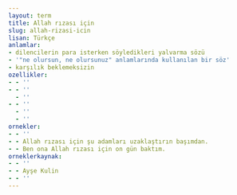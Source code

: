 ```yaml
---
layout: term
title: Allah rızası için
slug: allah-rizasi-icin
lisan: Türkçe
anlamlar:
- dilencilerin para isterken söyledikleri yalvarma sözü
- '"ne olursun, ne olursunuz" anlamlarında kullanılan bir söz'
- karşılık beklemeksizin
ozellikler:
- - ''
- - ''
  - ''
- - ''
  - ''
  - ''
ornekler:
- - ''
- - Allah rızası için şu adamları uzaklaştırın başımdan.
- - Ben ona Allah rızası için on gün baktım.
orneklerkaynak:
- - ''
- - Ayşe Kulin
- - ''
---
```

